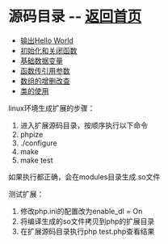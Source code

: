 # 源码目录 -- [返回首页](https://github.com/wzx19840423/php-extension/)
* [输出Hello World](/src/hello)
* [初始化和关闭函数](/src/init)
* [基础数据变量](/src/variable)
* [函数传引用参数](/src/reference)
* [数组的增删改查](/src/array)
* [类的使用](/src/class)

linux环境生成扩展的步骤：

1. 进入扩展源码目录，按顺序执行以下命令
2. phpize
3. ./configure
4. make
5. make test

如果执行都正确，会在modules目录生成.so文件

测试扩展：

1. 修改php.ini的配置改为enable_dl = On
2. 将编译生成的so文件拷贝到php的扩展目录
3. 在扩展源码目录执行php test.php查看结果